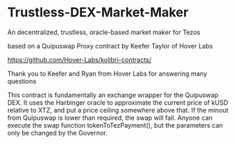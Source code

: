 # Trustless-DEX-Market-Maker
An decentralized, trustless, oracle-based market maker for Tezos

based on a Quipuswap Proxy contract by Keefer Taylor of Hover Labs

https://github.com/Hover-Labs/kolibri-contracts/

Thank you to Keefer and Ryan from Hover Labs for answering many questions

This contract is fundamentally an exchange wrapper for the Quipuswap DEX. It uses the Harbinger oracle to approximate the current price of kUSD relative to XTZ, and put a price ceiling somewhere above that. If the minout from Quipuswap is lower than required, the swap will fail. Anyone can execute the swap function tokenToTezPayment(), but the parameters can only be changed by the Governor.
